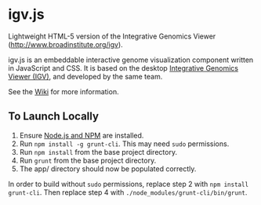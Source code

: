igv.js
=======

Lightweight HTML-5 version of the Integrative Genomics Viewer (http://www.broadinstitute.org/igv).


igv.js is an embeddable interactive genome visualization component written in JavaScript and CSS.
It is based on the desktop [Integrative Genomics Viewer (IGV)](http://www.broadinstitute.org/igv), and developed by the same team.

See the [Wiki](https://github.com/igvteam/igv.js/wiki) for more information.

To Launch Locally
-----------------

1. Ensure [Node.js and NPM](https://docs.npmjs.com/getting-started/installing-node)
   are installed.
2. Run `npm install -g grunt-cli`. This may need `sudo` permissions.
3. Run `npm install` from the base project directory.
4. Run `grunt` from the base project directory.
5. The app/ directory should now be populated correctly.

In order to build without `sudo` permissions, replace step 2 with `npm install grunt-cli`.
Then replace step 4 with `./node_modules/grunt-cli/bin/grunt`.
